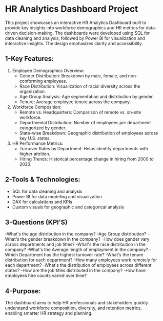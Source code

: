 # HR Analytics Dashboard Project

This project showcases an interactive HR Analytics Dashboard built to provide key insights into workforce demographics and HR metrics for data-driven decision-making. The dashboards were developed using SQL for data cleaning and analysis, followed by Power BI for visualization and interactive insights. The design emphasizes clarity and accessibility.
## 1-Key Features:
1. Employee Demographics Overview:
    - Gender Distribution: Breakdown by male, female, and non-conforming employees.
    - Race Distribution: Visualization of racial diversity across the organization.
    - Age Group Analysis: Age segmentation and distribution by gender.
    - Tenure: Average employee tenure across the company.
2. Workforce Composition:
    - Remote vs. Headquarters: Comparison of remote vs. on-site workforce.
    - Departmental Distribution: Number of employees per department categorized by gender.
    - State-wise Breakdown: Geographic distribution of employees across key U.S. states.
3. HR Performance Metrics:
    - Turnover Rates by Department: Helps identify departments with higher attrition.
    - Hiring Trends: Historical percentage change in hiring from 2000 to 2020.
## 2-Tools & Technologies:
  - SQL for data cleaning and analysis
  - Power BI for data modeling and visualization
  - DAX for calculations and KPIs
  - Custom visuals for geographic and categorical analysis
## 3-Questions (KPI'S)
 -What's the age distribution in the company?
 -Age Group distribution?
 -What's the gender breakdown in the company?
 -How does gender vary across departments and job titles?
 -What's the race distribution in the company?
 -What's the Average length of employment in the company?
 -Which Department has the highest turnover rate?
 -What's the tenure distribution for each department?
 -How many employees work remotely for each department?
 -What's the distribution of employees across different states?
 -How are the job titles distributed in the company?
 -How have employees hire counts varied over time?

## 4-Purpose:
The dashboard aims to help HR professionals and stakeholders quickly understand workforce composition, diversity, and retention metrics, enabling smarter HR strategy and planning.



